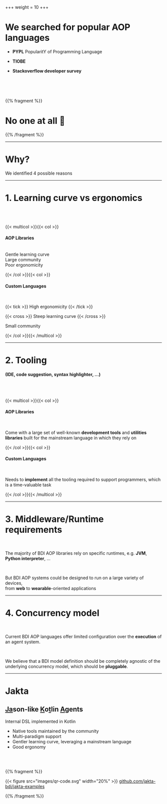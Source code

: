 +++
weight = 10
+++

# We searched for popular AOP languages

* **PYPL** PopularitY of Programming Language [<i class="fa-solid fa-arrow-up-right-from-square fa-xs"></i>](https://pypl.github.io/PYPL.html)

* **TIOBE** [<i class="fa-solid fa-arrow-up-right-from-square fa-xs"></i>](https://www.tiobe.com/tiobe-index/)

* **Stackoverflow developer survey** [<i class="fa-solid fa-arrow-up-right-from-square fa-xs"></i>](https://survey.stackoverflow.co/2023/#most-popular-technologies-language-prof)

<br>
<br>
<br>

{{% fragment %}}

# No one at all &#129335; 

{{% /fragment %}}

---

# Why?

We identified 4 possible reasons

---

# 1. Learning curve vs ergonomics
<br>
<br>

{{< multicol >}}{{< col >}}

<h4> AOP Libraries </h4>
<br>

<div>
<i class="fa-solid fa-check" style="color: green;"></i>
Gentle learning curve
</div>

<div>
<i class="fa-solid fa-check" style="color: green;"></i>
Large community
</div>

<div>
<i class="fa-solid fa-xmark" style="color: red;"></i>
Poor ergonomicity
</div>

{{< /col >}}{{< col >}}

<h4> Custom Languages </h4>
<br>

{{< tick >}}
High ergonomicity
{{< /tick >}}

{{< cross >}}
Steep learning curve
{{< /cross >}}

<div>
<i class="fa-solid fa-xmark" style="color: red;"></i>
Small community
</div>

{{< /col >}}{{< /multicol >}}

<!-- {{% fragment %}}
**AOP libraries** provide low ergonomics:
<br>
non-experienced users find difficulties to describe AOP entities
{{% /fragment %}}

{{% fragment %}}
vs
{{% /fragment %}}

{{% fragment %}}
**Custom Languages** have a steeper learning curve,
<br>
due to the custom syntax
{{% /fragment %}} -->

---

# 2. Tooling
#### (IDE, code suggestion, syntax highlighter, ...)
<br>
<br>

{{< multicol >}}{{< col >}}

<h4> AOP Libraries </h4>
<br>

Come with a large set of well-known **development tools** and **utilities libraries** built for the mainstream language in which they rely on

{{< /col >}}{{< col >}}

<h4> Custom Languages </h4>
<br>

Needs to **implement** all the tooling required to support programmers, which is a time-valuable task

{{< /col >}}{{< /multicol >}}

---

# 3. Middleware/Runtime requirements
<br>

The majority of BDI AOP libraries rely on specific runtimes, e.g. **JVM**, **Python interpreter**, ...

<br> 

But BDI AOP systems could be designed to run on a large variety of devices, 
<br>
from **web** to **wearable**-oriented applications 

---

# 4. Concurrency model
<br>

Current BDI AOP languages offer limited configuration over the **execution** of an agent system.

<br>

We believe that a BDI model definition should be completely agnostic of the underlying concurrency model, which should be **pluggable**.

---

# Jakta
## <u>Ja</u>son-like <u>K</u>o<u>t</u>lin <u>A</u>gents

Internal DSL implemented in Kotlin

* Native tools maintained by the community
* Multi-paradigm support
* Gentler learning curve, leveraging a mainstream language
* Good ergonomy

<br>
<br>

{{% fragment %}}

{{< figure src="images/qr-code.svg" width="20%" >}}
[github.com/jakta-bdi/jakta-examples](https://github.com/jakta-bdi/jakta-examples)

{{% /fragment %}}
